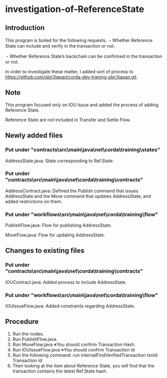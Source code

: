 # investigation-of-ReferenceState

## Introduction
This program is boiled for the following requests.
  ・Whether Reference State can include and verify in the transaction or not.
  
  ・Whether Reference State’s backchain can be confirmed in the transaction or not.
  
In order to investigate these matter, I added sort of process to https://github.com/sbir3japan/corda-dev-traning-sbir3japan.git.

## Note 
This program focused only on IOU Issue and added the process of adding Reference State.

Reference State are not included in Transfer and Settle Flow.

## Newly added files
### Put under "contracts\src\main\java\net\corda\training\states"
  AddressState.java: State corresponding to Ref.State.
  
### Put under "contracts\src\main\java\net\corda\training\contracts"
  AddressContract.java: Defined the Publish command that issues AddressState and 
                        the Move command that updates AddressState, and added restrictions on them.
    
### Put under "workflows\src\main\java\net\corda\training\flow"
  PublishFlow.java: Flow for publishing AddressState.
    
  MoveFlow.java: Flow for updating AddressState.
    
  
## Changes to existing files
### Put under "contracts\src\main\java\net\corda\training\contracts"
  IOUContract.java: Added process to include AddressState.
    
### Put under "workflows\src\main\java\net\corda\training\flow"
  IOUIssueFlow.java: Added constraints regarding AddressState.

## Procedure
  1. Run the nodes.
  2. Run PublishFlow.java.
  3. Run MoveFlow.java      ※You should confirm Transaction Hash.
  4. Run IOUIssueFlow.java  ※You should confirm Transaction Id
  5. Run the following command:
    run internalFindVerifiedTransaction txnId: Transaction Id
  6. Then looking at the item about Reference State, you will find that the transaction contains the latest Ref.State hash.
  
